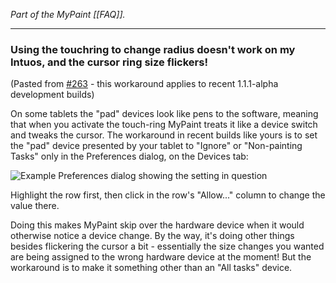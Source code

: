 *Part of the MyPaint [[FAQ]].*

******

### Using the touchring to change radius doesn't work on my Intuos, and the cursor ring size flickers!

(Pasted from [#263](https://github.com/mypaint/mypaint/issues/263) -
this workaround applies to recent 1.1.1-alpha development builds)

On some tablets the "pad" devices look like pens to the software,
meaning that when you activate the touch-ring MyPaint treats it like a
device switch and tweaks the cursor. The workaround in recent builds
like yours is to set the "pad" device presented by your tablet to
"Ignore" or "Non-painting Tasks" only in the Preferences dialog, on the
Devices tab:

![Example Preferences dialog showing the setting in question](https://cloud.githubusercontent.com/assets/61299/6765402/8648500e-cfd6-11e4-9508-52dd69b5c18b.png)

Highlight the row first, then click in the row's "Allow..." column to
change the value there.

Doing this makes MyPaint skip over the hardware device when it would
otherwise notice a device change. By the way, it's doing other things
besides flickering the cursor a bit - essentially the size changes you
wanted are being assigned to the wrong hardware device at the moment!
But the workaround is to make it something other than an "All tasks"
device.


